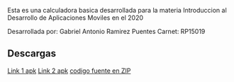 Esta es una calculadora basica desarrollada para la materia Introduccion al Desarrollo de Aplicaciones Moviles 
en el 2020 

Desarrollada por: Gabriel Antonio Ramirez Puentes 
Carnet: RP15019 

## Descargas
[Link 1 apk](https://doc-0g-ac-docs.googleusercontent.com/docs/securesc/t6tt31v5s2qv4572c8s68j9jcko35dh2/fhe37ro8qhnahlbk3ptfpl1deql8i4a3/1586743875000/03174557452563105067/03110063177229978547Z/1-6AnPuR-dxL_u5ct32ZQa-JJtnw8B-38?e=download&nonce=bq2gsahc9pbja&user=03110063177229978547Z&hash=bv3j496j12k2c0h3fgmtjervfvp93ndh)
[Link 2 apk](https://drive.google.com/file/d/1-6AnPuR-dxL_u5ct32ZQa-JJtnw8B-38/view?usp=sharing)
[codigo fuente en ZIP](https://drive.google.com/open?id=1YZN6RwrQRg0DgrMN5hXScSesmmskHKD0)
